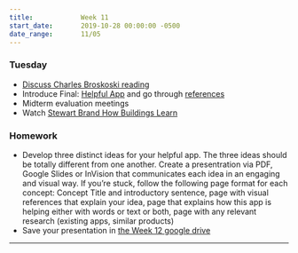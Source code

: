```yaml
---
title:            Week 11
start_date:       2019-10-28 00:00:00 -0500
date_range:       11/05
---
```


### Tuesday

- [Discuss Charles Broskoski reading](https://paper.dropbox.com/doc/Write-a-discussion-question-below--AnjPQSMEn519vt6tHzo90JcSAQ-doS62Cx3tR8a6Y3LC5n3b)
- Introduce Final: [Helpful App](../projects/helpful-app) and go through [references](https://paper.dropbox.com/doc/Helpful-App--An~PxydhVjCRgrI86eclgkGFAQ-X458xYpksr2fLRe3RL6f0)
- Midterm evaluation meetings
- Watch [Stewart Brand How Buildings Learn](https://www.youtube.com/watch?v=AvEqfg2sIH0&t=1s)


### Homework
- Develop three distinct ideas for your helpful app. The three ideas should be totally different from one another. Create a presentration via PDF, Google Slides or InVision that communicates each idea in an engaging and visual way. If you&rsquo;re stuck, follow the following page format for each concept: Concept Title and introductory sentence, page with visual references that explain your idea, page that explains how this app is helping either with words or text or both, page with any relevant research (existing apps, similar products)
- Save your presentation in [the Week 12 google drive](https://drive.google.com/open?id=1S5ph7LwwqokpE5Lw4atlLFIckMtANQTQ)

---
